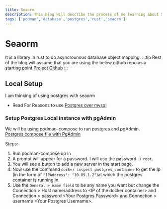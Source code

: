 ```yaml
---
title: Seaorm
description: This blog will describe the process of me learning about Seaorm
tags: ['podman','database','postgres','rust','seaorm']
---
```


# Seaorm
It is a library in rust to do asyncrounous database object mapping.
:::tip Rest of the blog will assume that you are using the below github repo as a starting point
[Project Github](https://github.com/aadi58002/seaorm-practice)
:::
## Local Setup
I am thinking of using postgres with seaorm
- Read For Reasons to use [Postgres over mysql](https://developer.okta.com/blog/2019/07/19/mysql-vs-postgres)

### Setup Postgres Local instance with pgAdmin
We will be using podman-compose to run postgres and pgAdmin.  
[Postgres compose file with PgAdmin](https://github.com/khezen/compose-postgres)

Steps:-
1. Run podman-compose up in 
2. A prompt will appear for a password. I will use the password -> `root`.  
3. You will see a button to add a new server in the start page.  
4. Now use the command `docker inspect postgres_container` to get the Ip (in the form of  `"IPAddress": "10.89.1.2"`)at which the postgres container is running in.
5. Use the `General > name field` to be any name you want but change the Connection > Host name/address to &lt;IP of the docker container&gt; and Connection > password &lt;Your Postgres Password&gt; and Connection > username &lt;Your Postgres Username&gt;.  

